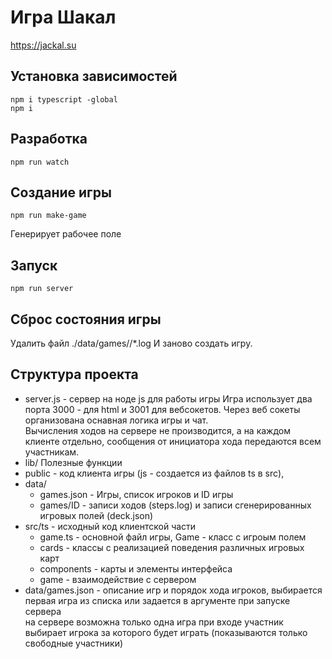 # Игра Шакал
https://jackal.su

## Установка зависимостей
```
npm i typescript -global
npm i
```

## Разработка
```
npm run watch
```

## Создание игры
```
npm run make-game
```
Генерирует рабочее поле 

## Запуск 
```
npm run server
```

## Сброс состояния игры

Удалить файл ./data/games/<id>/*.log
И заново создать игру.

## Структура проекта
* server.js - сервер на ноде js для работы игры
    Игра использует два порта 3000 - для html и 3001 для вебсокетов.
    Через веб сокеты организована оснавная логика игры и чат.   
    Вычисления ходов на сервере не производится, а на каждом клиенте отдельно, сообщения от инициатора хода передаются всем участникам. 
* lib/
    Полезные функции 
* public - код клиента игры (js - создается из файлов ts в src), 
* data/
    * games.json - Игры, список игроков и ID игры
    * games/ID - записи ходов (steps.log) и записи сгенерированных игровых полей (deck.json)
* src/ts - исходный код клиентской части
    * game.ts - основной файл игры, Game - класс с игроым полем 
    * cards - классы с реализацией поведения различных игровых карт
    * components - карты и элементы интерфейса
    * game - взаимодействие с сервером
* data/games.json - 
    описание игр и порядок хода игроков, выбирается первая игра из списка или задается в аргументе при запуске сервера   
    на сервере возможна только одна игра
    при входе участник выбирает игрока за которого будет играть (показываются только свободные участники)

